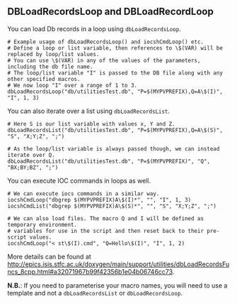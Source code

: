 ## DBLoadRecordsLoop and DBLoadRecordLoop

You can load Db records in a loop using `dbLoadRecordsLoop`.

```
# Example usage of dbLoadRecordsLoop() and iocshCmdLoop() etc.
# Define a loop or list variable, then references to \$(VAR) will be replaced by loop/list values.
# You can use \$(VAR) in any of the values of the parameters, including the db file name.
# The loop/list variable "I" is passed to the DB file along with any other specified macros.
# We now loop "I" over a range of 1 to 3.
dbLoadRecordsLoop("db/utilitiesTest.db", "P=$(MYPVPREFIX),Q=A\$(I)", "I", 1, 3)
```

You can also iterate over a list using `dbLoadRecordsList`.

```
# Here S is our list variable with values x, Y and Z.
dbLoadRecordsList("db/utilitiesTest.db", "P=$(MYPVPREFIX),Q=A\$(S)", "S", "X;Y;Z", ";")

# As the loop/list variable is always passed though, we can instead iterate over Q.
dbLoadRecordsList("db/utilitiesTest.db", "P=$(MYPVPREFIX)", "Q", "BX;BY;BZ", ";")
```

You can execute IOC commands in loops as well.

```
# We can execute iocs commands in a similar way.
iocshCmdLoop("dbgrep $(MYPVPREFIX)A\$(I)*", "", "I", 1, 3)
iocshCmdList("dbgrep $(MYPVPREFIX)A\$(S)*", "", "S", "X;Y;Z", ";")

# We can also load files. The macro Q and I will be defined as temporary environment.
# variables for use in the script and then reset back to their pre-script values.
iocshCmdLoop("< st\$(I).cmd", "Q=Hello\$(I)", "I", 1, 2)
```

More details can be found at http://epics.isis.stfc.ac.uk/doxygen/main/support/utilities/dbLoadRecordsFuncs_8cpp.html#a32071967b99f42356b1e04b06746cc73.

**N.B.**: If you need to parameterise your macro names, you will need to use a template and not a `dbLoadRecordsList` or `dbLoadRecordsLoop`.
